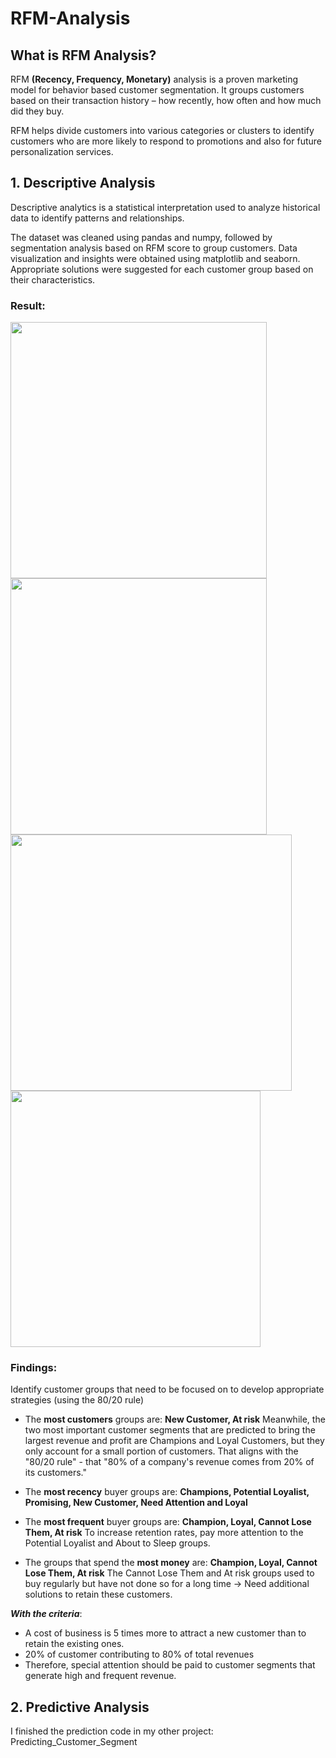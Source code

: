 # RFM-Analysis

## What is RFM Analysis?
RFM **(Recency, Frequency, Monetary)** analysis is a proven marketing model for behavior based customer segmentation. It groups customers based on their transaction history – how recently, how often and how much did they buy.

RFM helps divide customers into various categories or clusters to identify customers who are more likely to respond to promotions and also for future personalization services.

## 1. Descriptive Analysis
Descriptive analytics is a statistical interpretation used to analyze historical data to identify patterns and relationships.

The dataset was cleaned using pandas and numpy, followed by segmentation analysis based on RFM score to group customers. Data visualization and insights were obtained using matplotlib and seaborn. Appropriate solutions were suggested for each customer group based on their characteristics.

### Result:
<img src="https://github.com/khlinh2512/RFM-Analysis/assets/118649367/8e35ef4d-558f-4662-a69d-cbb66c473c73" width = "410" height= "410" /><img src="https://github.com/khlinh2512/RFM-Analysis/assets/118649367/3907a419-6505-42dc-a15d-31a04d86c208" width = "410" height= "410" />
<img src="https://github.com/khlinh2512/RFM-Analysis/assets/118649367/1fafc34e-c755-4cff-a0e5-0f68869a5994" width = "450" height= "410" /><img src="https://github.com/khlinh2512/RFM-Analysis/assets/118649367/209e5c19-b0e0-44a4-afea-4abc1d466e3d" width = "400" height= "410" />

### Findings:
Identify customer groups that need to be focused on to develop appropriate strategies (using the 80/20 rule)

* The **most customers** groups are: **New Customer, At risk**
Meanwhile, the two most important customer segments that are predicted to bring the largest revenue and profit are Champions and Loyal Customers, but they only account for a small portion of customers. That aligns with the "80/20 rule" - that "80% of a company's revenue comes from 20% of its customers."

* The **most recency** buyer groups are: **Champions, Potential Loyalist, Promising, New Customer, Need Attention and Loyal**

* The **most frequent** buyer groups are: **Champion, Loyal, Cannot Lose Them, At risk**
To increase retention rates, pay more attention to the Potential Loyalist and About to Sleep groups.

* The groups that spend the **most money** are: **Champion, Loyal, Cannot Lose Them, At risk**
The Cannot Lose Them and At risk groups used to buy regularly but have not done so for a long time -> Need additional solutions to retain these customers.

***With the criteria***:
* A cost of business is 5 times more to attract a new customer than to retain the existing ones.
* 20% of customer contributing to 80% of total revenues
* Therefore, special attention should be paid to customer segments that generate high and frequent revenue.

## 2. Predictive Analysis
I finished the prediction code in my other project: Predicting_Customer_Segment
